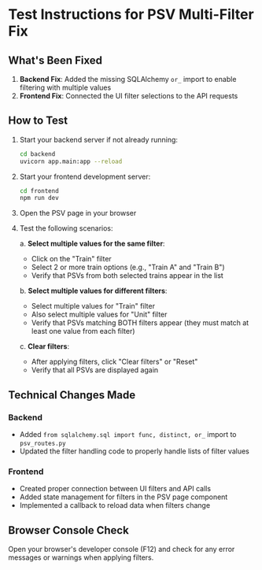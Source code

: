 # Test Instructions for PSV Multi-Filter Fix

## What's Been Fixed

1. **Backend Fix**: Added the missing SQLAlchemy `or_` import to enable filtering with multiple values
2. **Frontend Fix**: Connected the UI filter selections to the API requests

## How to Test

1. Start your backend server if not already running:
   ```bash
   cd backend
   uvicorn app.main:app --reload
   ```

2. Start your frontend development server:
   ```bash
   cd frontend
   npm run dev
   ```

3. Open the PSV page in your browser

4. Test the following scenarios:
   
   a. **Select multiple values for the same filter**:
      - Click on the "Train" filter
      - Select 2 or more train options (e.g., "Train A" and "Train B")
      - Verify that PSVs from both selected trains appear in the list

   b. **Select multiple values for different filters**:
      - Select multiple values for "Train" filter
      - Also select multiple values for "Unit" filter
      - Verify that PSVs matching BOTH filters appear (they must match at least one value from each filter)

   c. **Clear filters**:
      - After applying filters, click "Clear filters" or "Reset"
      - Verify that all PSVs are displayed again

## Technical Changes Made

### Backend
- Added `from sqlalchemy.sql import func, distinct, or_` import to `psv_routes.py` 
- Updated the filter handling code to properly handle lists of filter values

### Frontend
- Created proper connection between UI filters and API calls
- Added state management for filters in the PSV page component
- Implemented a callback to reload data when filters change

## Browser Console Check
Open your browser's developer console (F12) and check for any error messages or warnings when applying filters.